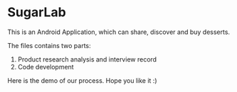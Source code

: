 # SugarLab

 This is an Android Application, which can share, discover and buy desserts.
 
 The files contains two parts:
 
 1. Product research analysis and interview record
 2. Code development
 
 Here is the demo of our process. Hope you like it :)
